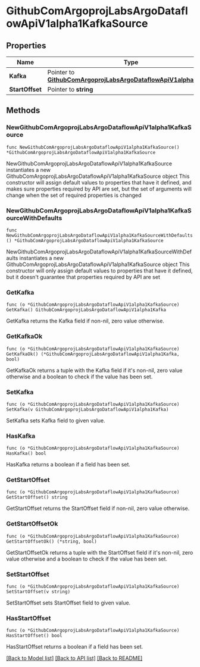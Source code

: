 # GithubComArgoprojLabsArgoDataflowApiV1alpha1KafkaSource

## Properties

Name | Type | Description | Notes
------------ | ------------- | ------------- | -------------
**Kafka** | Pointer to [**GithubComArgoprojLabsArgoDataflowApiV1alpha1Kafka**](GithubComArgoprojLabsArgoDataflowApiV1alpha1Kafka.md) |  | [optional] 
**StartOffset** | Pointer to **string** |  | [optional] 

## Methods

### NewGithubComArgoprojLabsArgoDataflowApiV1alpha1KafkaSource

`func NewGithubComArgoprojLabsArgoDataflowApiV1alpha1KafkaSource() *GithubComArgoprojLabsArgoDataflowApiV1alpha1KafkaSource`

NewGithubComArgoprojLabsArgoDataflowApiV1alpha1KafkaSource instantiates a new GithubComArgoprojLabsArgoDataflowApiV1alpha1KafkaSource object
This constructor will assign default values to properties that have it defined,
and makes sure properties required by API are set, but the set of arguments
will change when the set of required properties is changed

### NewGithubComArgoprojLabsArgoDataflowApiV1alpha1KafkaSourceWithDefaults

`func NewGithubComArgoprojLabsArgoDataflowApiV1alpha1KafkaSourceWithDefaults() *GithubComArgoprojLabsArgoDataflowApiV1alpha1KafkaSource`

NewGithubComArgoprojLabsArgoDataflowApiV1alpha1KafkaSourceWithDefaults instantiates a new GithubComArgoprojLabsArgoDataflowApiV1alpha1KafkaSource object
This constructor will only assign default values to properties that have it defined,
but it doesn't guarantee that properties required by API are set

### GetKafka

`func (o *GithubComArgoprojLabsArgoDataflowApiV1alpha1KafkaSource) GetKafka() GithubComArgoprojLabsArgoDataflowApiV1alpha1Kafka`

GetKafka returns the Kafka field if non-nil, zero value otherwise.

### GetKafkaOk

`func (o *GithubComArgoprojLabsArgoDataflowApiV1alpha1KafkaSource) GetKafkaOk() (*GithubComArgoprojLabsArgoDataflowApiV1alpha1Kafka, bool)`

GetKafkaOk returns a tuple with the Kafka field if it's non-nil, zero value otherwise
and a boolean to check if the value has been set.

### SetKafka

`func (o *GithubComArgoprojLabsArgoDataflowApiV1alpha1KafkaSource) SetKafka(v GithubComArgoprojLabsArgoDataflowApiV1alpha1Kafka)`

SetKafka sets Kafka field to given value.

### HasKafka

`func (o *GithubComArgoprojLabsArgoDataflowApiV1alpha1KafkaSource) HasKafka() bool`

HasKafka returns a boolean if a field has been set.

### GetStartOffset

`func (o *GithubComArgoprojLabsArgoDataflowApiV1alpha1KafkaSource) GetStartOffset() string`

GetStartOffset returns the StartOffset field if non-nil, zero value otherwise.

### GetStartOffsetOk

`func (o *GithubComArgoprojLabsArgoDataflowApiV1alpha1KafkaSource) GetStartOffsetOk() (*string, bool)`

GetStartOffsetOk returns a tuple with the StartOffset field if it's non-nil, zero value otherwise
and a boolean to check if the value has been set.

### SetStartOffset

`func (o *GithubComArgoprojLabsArgoDataflowApiV1alpha1KafkaSource) SetStartOffset(v string)`

SetStartOffset sets StartOffset field to given value.

### HasStartOffset

`func (o *GithubComArgoprojLabsArgoDataflowApiV1alpha1KafkaSource) HasStartOffset() bool`

HasStartOffset returns a boolean if a field has been set.


[[Back to Model list]](../README.md#documentation-for-models) [[Back to API list]](../README.md#documentation-for-api-endpoints) [[Back to README]](../README.md)


